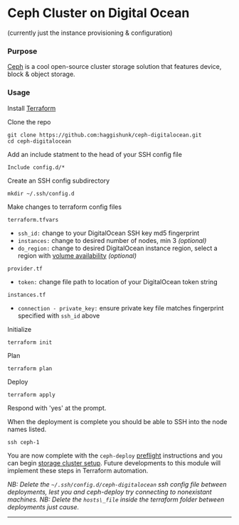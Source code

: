 # Ceph Cluster on Digital Ocean
(currently just the instance provisioning & configuration)

### Purpose

[Ceph][] is a cool open-source cluster storage solution that features device, block & object storage.

### Usage

Install [Terraform][]

Clone the repo
```
git clone https://github.com:haggishunk/ceph-digitalocean.git
cd ceph-digitalocean
```

Add an include statment to the head of your SSH config file
```
Include config.d/*
```

Create an SSH config subdirectory
```
mkdir ~/.ssh/config.d
```

Make changes to terraform config files

`terraform.tfvars`
* `ssh_id:` change to your DigitalOcean SSH key md5 fingerprint
* `instances:` change to desired number of nodes, min 3 _(optional)_
* `do_region:` change to desired DigitalOcean instance region, select a region with [volume availability][] _(optional)_

`provider.tf`
* `token:` change file path to location of your DigitalOcean token string

`instances.tf`
* `connection - private_key:` ensure private key file matches fingerprint specified with `ssh_id` above

Initialize
```
terraform init
```

Plan
```
terraform plan
```

Deploy
```
terraform apply
```

Respond with 'yes' at the prompt.

When the deployment is complete you should be able to SSH into the node names listed.
```
ssh ceph-1
```

You are now complete with the `ceph-deploy` [preflight][] instructions and you can begin [storage cluster setup][].  Future developments to this module will implement these steps in Terraform automation.


_NB:  Delete the `~/.ssh/config.d/ceph-digitalocean` ssh config file between deployments, lest you and ceph-deploy try connecting to nonexistant machines._
_NB:  Delete the `hosts\_file` inside the terraform folder between deployments just cause._
* * *

[ceph]:                         http://ceph.com                                                                                 "http://ceph.com" 
[preflight]:        http://docs.ceph.com/docs/master/start/quick-start-preflight/                                   "http://docs.ceph.com/docs/master/start/quick-start-preflight/"
[storage cluster setup]:        http://docs.ceph.com/docs/master/start/quick-ceph-deploy/#                                      "http://docs.ceph.com/docs/master/start/quick-ceph-deploy/#"           
[terraform]:                    https://www.terraform.io/downloads.html                                                         "https://www.terraform.io/downloads.html"
[volume availability]:          https://www.digitalocean.com/community/tutorials/how-to-use-block-storage-on-digitalocean       "https://www.digitalocean.com/community/tutorials/how-to-use-block-storage-on-digitalocean"
